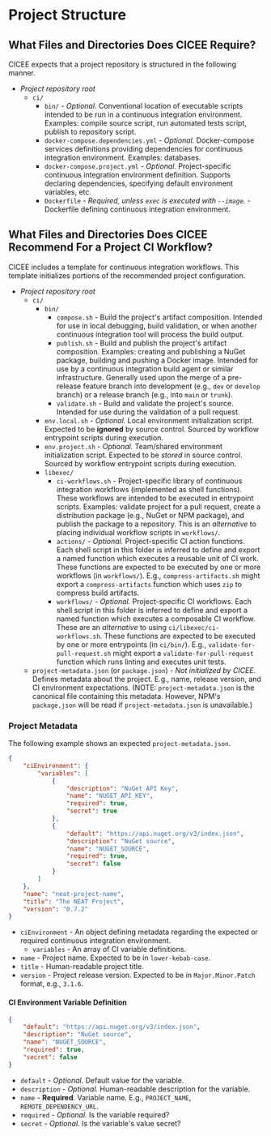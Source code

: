 # Project Structure

## What Files and Directories Does CICEE Require?

CICEE expects that a project repository is structured in the following manner.

* _Project repository root_
  * `ci/`
    * `bin/` - _Optional._ Conventional location of executable scripts intended to be run in a continuous integration environment. Examples: compile source script, run automated tests script, publish to repository script.
    * `docker-compose.dependencies.yml` - _Optional._ Docker-compose services definitions providing dependencies for continuous integration environment. Examples: databases.
    * `docker-compose.project.yml` - _Optional._ Project-specific continuous integration environment definition. Supports declaring dependencies, specifying default environment variables, etc.
    * `Dockerfile` - _Required, unless `exec` is executed with `--image`._ - Dockerfile defining continuous integration environment.

## What Files and Directories Does CICEE Recommend For a Project CI Workflow?

CICEE includes a template for continuous integration workflows. This template initializes portions of the recommended project configuration.

* _Project repository root_
  * `ci/`
    * `bin/`
      * `compose.sh` - Build the project's artifact composition. Intended for use in local debugging, build validation, or when another continuous integration tool will process the build output.
      * `publish.sh` - Build and publish the project's artifact composition. Examples: creating and publishing a NuGet package, building and pushing a Docker image. Intended for use by a continuous integration build agent or similar infrastructure. Generally used upon the merge of a pre-release feature branch into development (e.g., `dev` or `develop` branch) or a release branch (e.g., into `main` or `trunk`).
      * `validate.sh` - Build and validate the project's source. Intended for use during the validation of a pull request.
    * `env.local.sh` - _Optional._ Local environment initialization script. Expected to be **ignored** by source control. Sourced by workflow entrypoint scripts during execution.
    * `env.project.sh` - _Optional._ Team/shared environment initialization script. Expected to be _stored_ in source control. Sourced by workflow entrypoint scripts during execution.
    * `libexec/`
      * `ci-workflows.sh` - Project-specific library of continuous integration workflows (implemented as shell functions). These workflows are intended to be executed in entrypoint scripts. Examples: validate project for a pull request, create a distribution package (e.g., NuGet or NPM package), and publish the package to a repository. This is an _alternative_ to placing individual workflow scripts in `workflows/`.
      * `actions/` - _Optional._ Project-specific CI action functions. Each shell script in this folder is inferred to define and export a named function which executes a reusable unit of CI work. These functions are expected to be executed by one or more workflows (in `workflows/`). E.g., `compress-artifacts.sh` might export a `compress-artifacts` function which uses `zip` to compress build artifacts.
      * `workflows/` - _Optional._ Project-specific CI workflows. Each shell script in this folder is inferred to define and export a named function which executes a composable CI workflow. These are an _alternative_ to using `ci/libexec/ci-workflows.sh`. These functions are expected to be executed by one or more entrypoints (in `ci/bin/`). E.g., `validate-for-pull-request.sh` might export a `validate-for-pull-request` function which runs linting and executes unit tests.
  * `project-metadata.json` (or `package.json`) - _Not initialized by CICEE._ Defines metadata about the project. E.g., name, release version, and CI environment expectations. (NOTE: `project-metadata.json` is the canonical file containing this metadata. However, NPM's `package.json` will be read if `project-metadata.json` is unavailable.)

### Project Metadata

The following example shows an expected `project-metadata.json`.

```json
{
    "ciEnvironment": {
        "variables": [
            {
                "description": "NuGet API Key",
                "name": "NUGET_API_KEY",
                "required": true,
                "secret": true
            },
            {
                "default": "https://api.nuget.org/v3/index.json",
                "description": "NuGet source",
                "name": "NUGET_SOURCE",
                "required": true,
                "secret": false
            }
        ]
    },
    "name": "neat-project-name",
    "title": "The NEAT Project",
    "version": "0.7.2"
}
```

* `ciEnvironment` - An object defining metadata regarding the expected or required continuous integration environment.
  * `variables` - An array of CI variable definitions.
* `name` - Project name. Expected to be in `lower-kebab-case`.
* `title` - Human-readable project title.
* `version` - Project release version. Expected to be in `Major.Minor.Patch` format, e.g., `3.1.6`.

#### CI Environment Variable Definition

```json
{
    "default": "https://api.nuget.org/v3/index.json",
    "description": "NuGet source",
    "name": "NUGET_SOURCE",
    "required": true,
    "secret": false
}
```

* `default` - _Optional._ Default value for the variable.
* `description` - _Optional._ Human-readable description for the variable.
* `name` - **Required**. Variable name. E.g., `PROJECT_NAME`, `REMOTE_DEPENDENCY_URL`.
* `required` - _Optional._ Is the variable required?
* `secret` - _Optional._ Is the variable's value secret?
